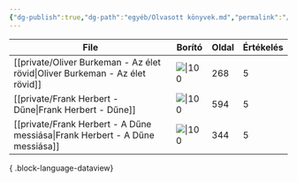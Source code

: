 ```yaml
---
{"dg-publish":true,"dg-path":"egyéb/Olvasott könyvek.md","permalink":"/egyeb/olvasott-koenyvek/"}
---
```


| File                                                                            | Borító                                                         | Oldal | Értékelés |
| ------------------------------------------------------------------------------- | -------------------------------------------------------------- | ----- | --------- |
| [[private/Oliver Burkeman - Az élet rövid\|Oliver Burkeman - Az élet rövid]] | ![\|100](https://s01.static.libri.hu/cover/f1/4/8455928_4.jpg) | 268   | 5         |
| [[private/Frank Herbert - Dűne\|Frank Herbert - Dűne]]                       | ![\|100](https://s01.static.libri.hu/cover/b5/c/5828424_4.jpg) | 594   | 5         |
| [[private/Frank Herbert - A Dűne messiása\|Frank Herbert - A Dűne messiása]] | ![\|100](https://moly.hu/system/covers/big/covers_592985.jpg)  | 344   | 5         |

{ .block-language-dataview}
